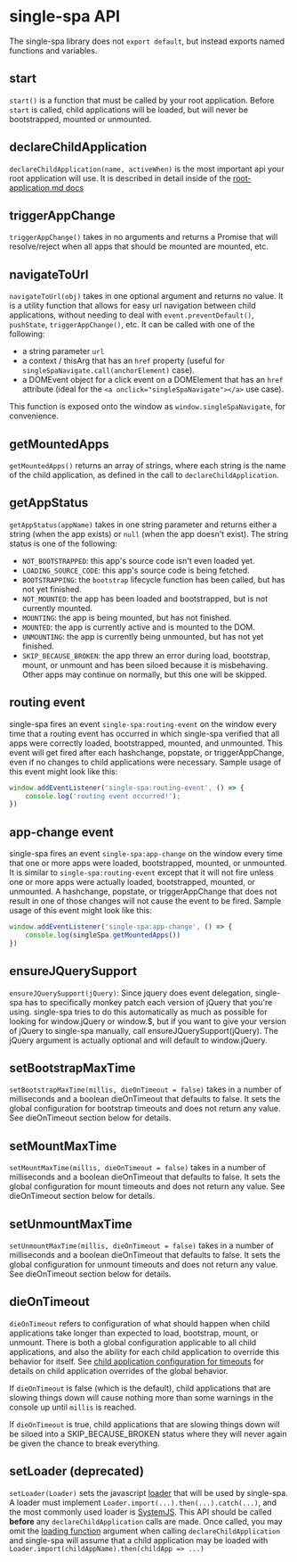 # single-spa API
The single-spa library does not `export default`, but instead exports named functions and variables.

## start
`start()` is a function that must be called by your root application. Before `start` is called, child
applications will be loaded, but will never be bootstrapped, mounted or unmounted.

## declareChildApplication
`declareChildApplication(name, activeWhen)` is the most important api your root application will use.
It is described in detail inside of the [root-application.md docs](/docs/root-application.md#declaring-child-applications)

## triggerAppChange
`triggerAppChange()` takes in no arguments and returns a Promise that will resolve/reject when all apps that
should be mounted are mounted, etc.

## navigateToUrl
`navigateToUrl(obj)` takes in one optional argument and returns no value. It is a utility function that
allows for easy url navigation between child applications, without needing to deal with `event.preventDefault()`,
`pushState`, `triggerAppChange()`, etc. It can be called with one of the following:

- a string parameter `url`
- a context / thisArg that has an `href` property (useful for `singleSpaNavigate.call(anchorElement)` case).
- a DOMEvent object for a click event on a DOMElement that has an `href` attribute
  (ideal for the `<a onclick="singleSpaNavigate"></a>` use case).

This function is exposed onto the window as `window.singleSpaNavigate`, for convenience.

## getMountedApps
`getMountedApps()` returns an array of strings, where each string is the name of the child application,
as defined in the call to `declareChildApplication`.

## getAppStatus
`getAppStatus(appName)` takes in one string parameter and returns either a string (when the app exists)
or `null` (when the app doesn't exist). The string status is one of the following:

- `NOT_BOOTSTRAPPED`: this app's source code isn't even loaded yet.
- `LOADING_SOURCE_CODE`: this app's source code is being fetched.
- `BOOTSTRAPPING`: the `bootstrap` lifecycle function has been called, but has not yet finished.
- `NOT_MOUNTED`: the app has been loaded and bootstrapped, but is not currently mounted.
- `MOUNTING`: the app is being mounted, but has not finished.
- `MOUNTED`: the app is currently active and is mounted to the DOM.
- `UNMOUNTING`: the app is currently being unmounted, but has not yet finished.
- `SKIP_BECAUSE_BROKEN`: the app threw an error during load, bootstrap, mount, or unmount and has been
   siloed because it is misbehaving. Other apps may continue on normally, but this one will be skipped.

## routing event
single-spa fires an event `single-spa:routing-event` on the window every time that a routing event has occurred in which
single-spa verified that all apps were correctly loaded, bootstrapped, mounted, and unmounted.
This event will get fired after each hashchange, popstate, or triggerAppChange, even if no changes
to child applications were necessary. Sample usage of this event might look like this:
```js
window.addEventListener('single-spa:routing-event', () => {
	console.log('routing event occurred!');
})
```

## app-change event
single-spa fires an event `single-spa:app-change` on the window every time that one or more apps were loaded, bootstrapped,
mounted, or unmounted. It is similar to `single-spa:routing-event` except that it will not fire unless
one or more apps were actually loaded, bootstrapped, mounted, or unmounted. A hashchange, popstate, or triggerAppChange
that does not result in one of those changes will not cause the event to be fired.
Sample usage of this event might look like this:
```js
window.addEventListener('single-spa:app-change', () => {
	console.log(singleSpa.getMountedApps())
})
```

## ensureJQuerySupport
`ensureJQuerySupport(jQuery)`: Since jquery does event delegation, single-spa
has to specifically monkey patch each version of jQuery that you're using. single-spa tries to do
this automatically as much as possible for looking for window.jQuery or window.$, but if you want
to give your version of jQuery to single-spa manually, call ensureJQuerySupport(jQuery). The
jQuery argument is actually optional and will default to window.jQuery.

## setBootstrapMaxTime
`setBootstrapMaxTime(millis, dieOnTimeout = false)` takes in a number of milliseconds and a boolean dieOnTimeout
that defaults to false. It sets the global configuration for bootstrap timeouts and does not return any value.
See dieOnTimeout section below for details.

## setMountMaxTime
`setMountMaxTime(millis, dieOnTimeout = false)` takes in a number of milliseconds and a boolean dieOnTimeout
that defaults to false. It sets the global configuration for mount timeouts and does not return any value.
See dieOnTimeout section below for details.

## setUnmountMaxTime
`setUnmountMaxTime(millis, dieOnTimeout = false)` takes in a number of milliseconds and a boolean dieOnTimeout
that defaults to false. It sets the global configuration for unmount timeouts and does not return any value.
See dieOnTimeout section below for details.

## dieOnTimeout
`dieOnTimeout` refers to configuration of what should happen when child applications take longer than expected
to load, bootstrap, mount, or unmount. There is both a global configuration applicable to all child applications, and also
the ability for each child application to override this behavior for itself. See [child application configuration
for timeouts](/docs/child-applications.md#timeouts) for details on child application overrides of the global
behavior.

If `dieOnTimeout` is false (which is the default), child applications that are slowing things down will cause
nothing more than some warnings in the console up until `millis` is reached.

If `dieOnTimeout` is true, child applications that are slowing things down will be siloed into a SKIP_BECAUSE_BROKEN
status where they will never again be given the chance to break everything.

## setLoader (deprecated)
`setLoader(Loader)` sets the javascript [loader](https://whatwg.github.io/loader/) that will be used by single-spa.
A loader must implement `Loader.import(...).then(...).catch(...)`, and the most commonly used loader is
[SystemJS](https://github.com/systemjs/systemjs). This API should be called **before** any `declareChildApplication`
calls are made. Once called, you may omit the [loading function](/docs/root-application.md#loading-function) argument when
calling `declareChildApplication` and single-spa will assume that a child application may be loaded with
`Loader.import(childAppName).then(childApp => ...)`
